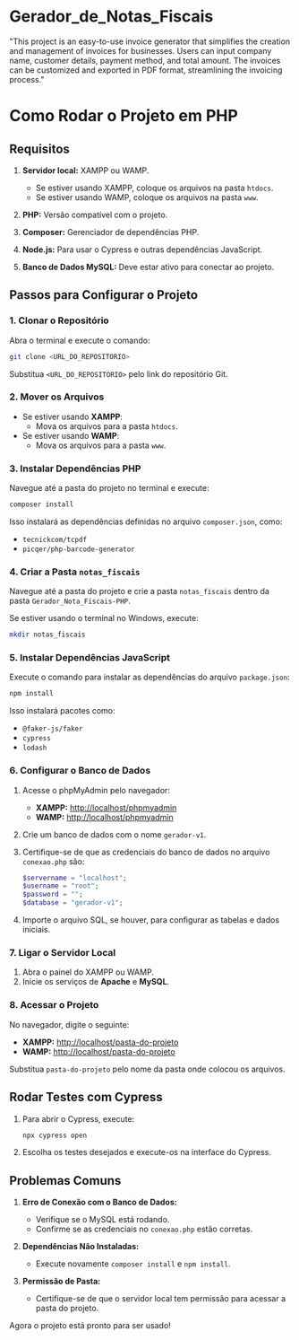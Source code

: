 # Gerador_de_Notas_Fiscais
"This project is an easy-to-use invoice generator that simplifies the creation and management of invoices for businesses. Users can input company name, customer details, payment method, and total amount. The invoices can be customized and exported in PDF format, streamlining the invoicing process."

# Como Rodar o Projeto em PHP

## Requisitos

1. **Servidor local:** XAMPP ou WAMP.
   - Se estiver usando XAMPP, coloque os arquivos na pasta `htdocs`.
   - Se estiver usando WAMP, coloque os arquivos na pasta `www`.

2. **PHP:** Versão compatível com o projeto.

3. **Composer:** Gerenciador de dependências PHP.

4. **Node.js:** Para usar o Cypress e outras dependências JavaScript.

5. **Banco de Dados MySQL:** Deve estar ativo para conectar ao projeto.

## Passos para Configurar o Projeto

### 1. Clonar o Repositório

Abra o terminal e execute o comando:
```bash
git clone <URL_DO_REPOSITORIO>
```
Substitua `<URL_DO_REPOSITORIO>` pelo link do repositório Git.

### 2. Mover os Arquivos

- Se estiver usando **XAMPP**:
  - Mova os arquivos para a pasta `htdocs`.
- Se estiver usando **WAMP**:
  - Mova os arquivos para a pasta `www`.

### 3. Instalar Dependências PHP

Navegue até a pasta do projeto no terminal e execute:
```bash
composer install
```
Isso instalará as dependências definidas no arquivo `composer.json`, como:
- `tecnickcom/tcpdf`
- `picqer/php-barcode-generator`

### 4. Criar a Pasta `notas_fiscais`

Navegue até a pasta do projeto e crie a pasta `notas_fiscais` dentro da pasta `Gerador_Nota_Fiscais-PHP`.

Se estiver usando o terminal no Windows, execute:
```bash
mkdir notas_fiscais
```

### 5. Instalar Dependências JavaScript

Execute o comando para instalar as dependências do arquivo `package.json`:
```bash
npm install
```
Isso instalará pacotes como:
- `@faker-js/faker`
- `cypress`
- `lodash`

### 6. Configurar o Banco de Dados

1. Acesse o phpMyAdmin pelo navegador:
   - **XAMPP:** [http://localhost/phpmyadmin](http://localhost/phpmyadmin)
   - **WAMP:** [http://localhost/phpmyadmin](http://localhost/phpmyadmin)

2. Crie um banco de dados com o nome `gerador-v1`.

3. Certifique-se de que as credenciais do banco de dados no arquivo `conexao.php` são:
   ```php
   $servername = "localhost";
   $username = "root";
   $password = "";
   $database = "gerador-v1";
   ```

4. Importe o arquivo SQL, se houver, para configurar as tabelas e dados iniciais.

### 7. Ligar o Servidor Local

1. Abra o painel do XAMPP ou WAMP.
2. Inicie os serviços de **Apache** e **MySQL**.

### 8. Acessar o Projeto

No navegador, digite o seguinte:
- **XAMPP:** [http://localhost/pasta-do-projeto](http://localhost/pasta-do-projeto)
- **WAMP:** [http://localhost/pasta-do-projeto](http://localhost/pasta-do-projeto)

Substitua `pasta-do-projeto` pelo nome da pasta onde colocou os arquivos.

## Rodar Testes com Cypress

1. Para abrir o Cypress, execute:
   ```bash
   npx cypress open
   ```
2. Escolha os testes desejados e execute-os na interface do Cypress.

## Problemas Comuns

1. **Erro de Conexão com o Banco de Dados:**
   - Verifique se o MySQL está rodando.
   - Confirme se as credenciais no `conexao.php` estão corretas.

2. **Dependências Não Instaladas:**
   - Execute novamente `composer install` e `npm install`.

3. **Permissão de Pasta:**
   - Certifique-se de que o servidor local tem permissão para acessar a pasta do projeto.

Agora o projeto está pronto para ser usado!



